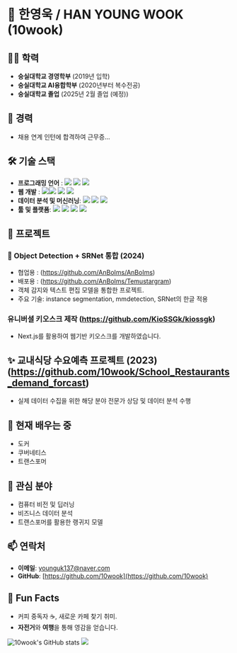 # 👋 한영욱 / HAN YOUNG WOOK (10wook)

## 🧑‍🎓 **학력**
- **숭실대학교 경영학부** (2019년 입학)  
- **숭실대학교 AI융합학부** (2020년부터 복수전공)
- **숭실대학교 졸업** (2025년 2월 졸업 (예정))
## 💼 **경력**
- 채용 연계 인턴에 합격하여 근무증...
## 🛠 **기술 스택**
- **프로그래밍 언어** : <img src="https://img.shields.io/badge/python-3776AB?flat&logo=python&logoColor=white"> <img src="https://img.shields.io/badge/java-007396?flat&logo=java&logoColor=white"> <img src="https://img.shields.io/badge/c++-00599C?flat&logo=c%2B%2B&logoColor=white">
- **웹 개발** : <img src="https://img.shields.io/badge/html5-E34F26?flat&logo=html5&logoColor=white"><img src="https://img.shields.io/badge/css-1572B6?flat&logo=css3&logoColor=white"> <im g src="https://img.shields.io/badge/javascript-F7DF1E?flat&logo=javascript&logoColor=black"> <img src="https://img.shields.io/badge/react-61DAFB?flat&logo=react&logoColor=black"> <img src="https://img.shields.io/badge/Next.js-000000?style=flat&logo=Next.js&logoColor=white"/>
- **데이터 분석 및 머신러닝**: <img src="https://img.shields.io/badge/pandas-150458?style=flat&logo=pandas&logoColor=white"/> 
<img src="https://img.shields.io/badge/Scikit-learn-FF6F00?style=flat&logo=Scikit-learn&logoColor=white"/> <img src="https://img.shields.io/badge/TensorFlow-FF6F00?style=flat&logo=TensorFlow&logoColor=white"/>
- **툴 및 플랫폼**: <img src="https://img.shields.io/badge/GitHub-181717?style=flat&logo=GitHub&logoColor=white"/> <img src="https://img.shields.io/badge/Linux-FCC624?style=flat&logo=linux&logoColor=black"/> <img src="https://img.shields.io/badge/Git-F05032?style=flat&logo=git&logoColor=white"/> <img src="https://img.shields.io/badge/docker-1D63ED?style=flat&logo=docker&logoColor=white"/>

## 🚀 **프로젝트**

### 🤖 Object Detection + SRNet 통합 (2024) 
- 협업용 : (https://github.com/AnBoIms/AnBoIms) 
- 배포용 : (https://github.com/AnBoIms/Temustargram)
- 객체 감지와 텍스트 편집 모델을 통합한 프로젝트.
- 주요 기술: instance segmentation, mmdetection, SRNet의 한글 적용
  
  
### 유니버셜 키오스크 제작 (https://github.com/KioSSGk/kiossgk)
- Next.js를 활용하여 웹기반 키오스크를 개발하였습니다.
  

## ✨ **교내식당 수요예측 프로젝트 (2023)(https://github.com/10wook/School_Restaurants_demand_forcast)**
- 실제 데이터 수집을 위한 해당 분야 전문가 상담 및 데이터 분석 수행


## 🌱 **현재 배우는 중**

- 도커
- 쿠버네티스
- 트랜스포머

## 🎯 **관심 분야**

- 컴퓨터 비전 및 딥러닝
- 비즈니스 데이터 분석
- 트랜스포머를 활용한 랭귀지 모델

## 📫 **연락처**
- **이메일**: younguk137@naver.com
- **GitHub**: [https://github.com/10wook](https://github.com/10wook)


## 🌟 **Fun Facts**
- 커피 중독자 ☕️, 새로운 카페 찾기 취미.
- **자전거**와 **여행**을 통해 영감을 얻습니다.

![10wook's GitHub stats](https://github-readme-stats.vercel.app/api?username=10wook&show_icons=true&theme=radical)
<a href="https://github.com/anuraghazra/github-readme-stats">
    <img src="https://github-readme-stats.vercel.app/api/top-langs/?username=10wook&layout=donut&show_icons=true&theme=material-palenight&hide_border=true&bg_color=20232a&icon_color=58A6FF&text_color=fff&title_color=58A6FF&count_private=true&hide=html,scss"/>

